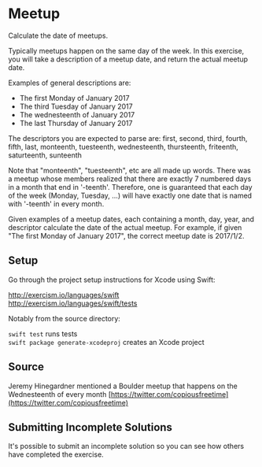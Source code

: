 # Meetup

Calculate the date of meetups.

Typically meetups happen on the same day of the week.  In this exercise, you
will take a description of a meetup date, and return the actual meetup date.

Examples of general descriptions are:

- The first Monday of January 2017
- The third Tuesday of January 2017
- The wednesteenth of January 2017
- The last Thursday of January 2017

The descriptors you are expected to parse are:
first, second, third, fourth, fifth, last, monteenth, tuesteenth, wednesteenth,
thursteenth, friteenth, saturteenth, sunteenth

Note that "monteenth", "tuesteenth", etc are all made up words. There was a
meetup whose members realized that there are exactly 7 numbered days in a month
that end in '-teenth'. Therefore, one is guaranteed that each day of the week
(Monday, Tuesday, ...) will have exactly one date that is named with '-teenth'
in every month.

Given examples of a meetup dates, each containing a month, day, year, and
descriptor calculate the date of the actual meetup.  For example, if given
"The first Monday of January 2017", the correct meetup date is 2017/1/2.

## Setup

Go through the project setup instructions for Xcode using Swift:

http://exercism.io/languages/swift  
http://exercism.io/languages/swift/tests

Notably from the source directory:

`swift test` runs tests  
`swift package generate-xcodeproj` creates an Xcode project


## Source

Jeremy Hinegardner mentioned a Boulder meetup that happens on the Wednesteenth of every month [https://twitter.com/copiousfreetime](https://twitter.com/copiousfreetime)

## Submitting Incomplete Solutions
It's possible to submit an incomplete solution so you can see how others have completed the exercise.
